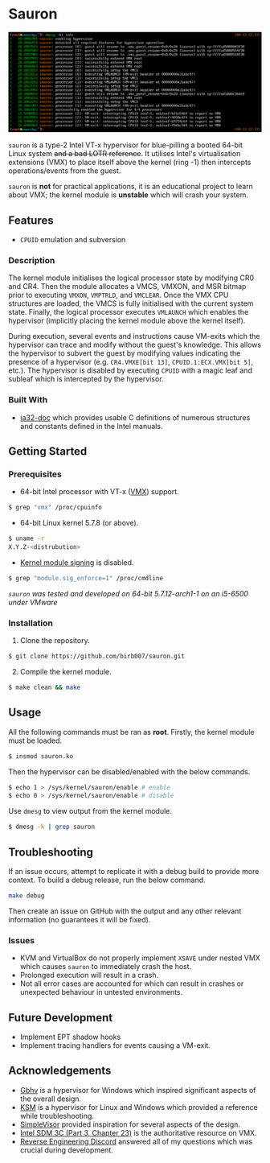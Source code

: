# Sauron

![CPUID hooking](assets/demo.png)

`sauron` is a type-2 Intel VT-x hypervisor for blue-pilling a booted 64-bit Linux system ~~and a bad LOTR reference~~. It utilises Intel's virtualisation extensions (VMX) to place itself above the kernel (ring -1) then intercepts operations/events from the guest.

`sauron` is **not** for practical applications, it is an educational project to learn about VMX; the kernel module is **unstable** which will crash your system.

## Features
* `CPUID` emulation and subversion

### Description
The kernel module initialises the logical processor state by modifying CR0 and CR4. Then the module allocates a VMCS, VMXON, and MSR bitmap prior to executing `VMXON`, `VMPTRLD`, and `VMCLEAR`. Once the VMX CPU structures are loaded, the VMCS is fully initialised with the current system state. Finally, the logical processor executes `VMLAUNCH` which enables the hypervisor (implicitly placing the kernel module above the kernel itself).

During execution, several events and instructions cause VM-exits which the hypervisor can trace and modify without the guest's knowledge. This allows the hypervisor to subvert the guest by modifying values indicating the presence of a hypervisor (e.g. `CR4.VMXE[bit 13]`, `CPUID.1:ECX.VMX[bit 5]`, etc.). The hypervisor is disabled by executing `CPUID` with a magic leaf and subleaf which is intercepted by the hypervisor.

### Built With
* [ia32-doc](https://github.com/wbenny/ia32-doc) which provides usable C definitions of numerous structures and constants defined in the Intel manuals.

## Getting Started

### Prerequisites

* 64-bit Intel processor with VT-x ([VMX](https://www.intel.com/content/www/us/en/support/articles/000005486/processors.html)) support.
```sh
$ grep "vmx" /proc/cpuinfo
```
* 64-bit Linux kernel 5.7.8 (or above).
```sh
$ uname -r
X.Y.Z-<distrubution>
```
* [Kernel module signing](https://wiki.archlinux.org/index.php/Signed_kernel_modules) is disabled.
```sh
$ grep "module.sig_enforce=1" /proc/cmdline
```

_`sauron` was tested and developed on 64-bit 5.7.12-arch1-1 on an i5-6500 under VMware_

### Installation

1. Clone the repository.
```sh
$ git clone https://github.com/birb007/sauron.git
```
2. Compile the kernel module.
```sh
$ make clean && make
```

## Usage
All the following commands must be ran as **root**. Firstly, the kernel module must be loaded.
```sh
$ insmod sauron.ko
```
Then the hypervisor can be disabled/enabled with the below commands.
```sh
$ echo 1 > /sys/kernel/sauron/enable # enable
$ echo 0 > /sys/kernel/sauron/enable # disable
```
Use `dmesg` to view output from the kernel module.
```sh
$ dmesg -k | grep sauron
```

## Troubleshooting
If an issue occurs, attempt to replicate it with a debug build to provide more context. To build a debug release, run the below command.
```sh
make debug
```
Then create an issue on GitHub with the output and any other relevant information (no guarantees it will be fixed).

### Issues
* KVM and VirtualBox do not properly implement `XSAVE` under nested VMX which causes `sauron` to immediately crash the host.
* Prolonged execution will result in a crash.
* Not all error cases are accounted for which can result in crashes or unexpected behaviour in untested environments.

## Future Development
* Implement EPT shadow hooks
* Implement tracing handlers for events causing a VM-exit.

## Acknowledgements
* [Gbhv](https://github.com/Gbps/gbhv) is a hypervisor for Windows which inspired significant aspects of the overall design.
* [KSM](https://github.com/asamy/ksm) is a hypervisor for Linux and Windows which provided a reference while troubleshooting.
* [SimpleVisor](https://github.com/ionescu007/SimpleVisor) provided inspiration for several aspects of the design.
* [Intel SDM 3C (Part 3, Chapter 23)](https://software.intel.com/content/www/us/en/develop/download/intel-64-and-ia-32-architectures-sdm-combined-volumes-3a-3b-3c-and-3d-system-programming-guide.html) is the authoritative resource on VMX.
* [Reverse Engineering Discord](https://discord.gg/jbvKkM) answered all of my questions which was crucial during development.
